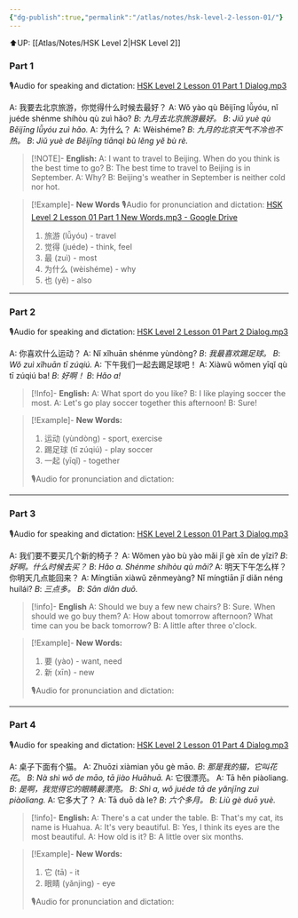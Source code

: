 ```yaml
---
{"dg-publish":true,"permalink":"/atlas/notes/hsk-level-2-lesson-01/"}
---
```


⬆️UP: [[Atlas/Notes/HSK Level 2\|HSK Level 2]]
### Part 1
🎙️Audio for speaking and dictation: [HSK Level 2 Lesson 01 Part 1 Dialog.mp3](https://drive.google.com/file/d/1MciBkjXSTqLrcp6BKbS6Vt0hwAobn-fg/view?usp=drive_link)

A: 我要去北京旅游，你觉得什么时候去最好？
A: Wǒ yào qù Běijīng lǚyóu, nǐ juéde shénme shíhòu qù zuì hǎo?
*B*: *九月去北京旅游最好。*
*B*: *Jiǔ yuè qù Běijīng lǚyóu zuì hǎo.*
A: 为什么？
A: Wèishéme?
*B*: *九月的北京天气不冷也不热。*
*B*: *Jiǔ yuè de Běijīng tiānqì bù lěng yě bù rè.*

> [!NOTE]- **English:** 
> A: I want to travel to Beijing. When do you think is the best time to go? 
> B: The best time to travel to Beijing is in September. 
> A: Why? 
> B: Beijing's weather in September is neither cold nor hot.

> [!Example]- **New Words**
> 🎙️Audio for pronunciation and dictation: [HSK Level 2 Lesson 01 Part 1 New Words.mp3 - Google Drive](https://drive.google.com/file/d/1-i44pBl3WuOxXtKVWYyU33_Wkz6Q7wNF/view?usp=drive_link)
> 
> 1. 旅游 (lǚyóu) - travel
> 2. 觉得 (juéde) - think, feel
> 3. 最 (zuì) - most
> 4. 为什么 (wèishéme) - why
> 5. 也 (yě) - also

---
### Part 2
🎙️Audio for speaking and dictation: [HSK Level 2 Lesson 01 Part 2 Dialog.mp3](https://drive.google.com/file/d/1sNYeT_U0x2QBH8ootPfc6gmWVSNwJE76/view?usp=drive_link)

A: 你喜欢什么运动？
A: Nǐ xǐhuān shénme yùndòng? 
*B*: *我最喜欢踢足球。*
*B*: *Wǒ zuì xǐhuān tī zúqiú.* 
A: 下午我们一起去踢足球吧！
A: Xiàwǔ wǒmen yīqǐ qù tī zúqiú ba! 
*B*: *好啊！*
*B*: *Hǎo a!*

> [!Info]- **English:**
> A: What sport do you like? 
> B: I like playing soccer the most. 
> A: Let's go play soccer together this afternoon! 
> B: Sure!

> [!Example]- **New Words:**
> 1. 运动 (yùndòng) - sport, exercise
> 2. 踢足球 (tī zúqiú) - play soccer
> 3. 一起 (yīqǐ) - together
>    
>🎙️Audio for pronunciation and dictation:

---
### Part 3
🎙️Audio for speaking and dictation: [HSK Level 2 Lesson 01 Part 3 Dialog.mp3](https://drive.google.com/file/d/1uxFXebVrmxe5w9VZo2rY89eNR4j3KChD/view?usp=drive_link)

A: 我们要不要买几个新的椅子？
A: Wǒmen yào bù yào mǎi jǐ gè xīn de yǐzi? 
*B*: *好啊。什么时候去买？*
*B*: *Hǎo a. Shénme shíhòu qù mǎi?* 
A: 明天下午怎么样？你明天几点能回来？
A: Míngtiān xiàwǔ zěnmeyàng? Nǐ míngtiān jǐ diǎn néng huílái? 
*B*: *三点多。*
*B*: *Sān diǎn duō.*

> [!info]- **English**
> A: Should we buy a few new chairs? 
> B: Sure. When should we go buy them? 
> A: How about tomorrow afternoon? What time can you be back tomorrow? 
> B: A little after three o'clock.

> [!Example]- **New Words:**
> 1. 要 (yào) - want, need
> 2. 新 (xīn) - new
>
> 🎙️Audio for pronunciation and dictation:

---
### Part 4
🎙️Audio for speaking and dictation: [HSK Level 2 Lesson 01 Part 4 Dialog.mp3](https://drive.google.com/file/d/1u3X-G8igSrN8XGxD5GcYkBYaIvRjTjst/view?usp=drive_link)

A: 桌子下面有个猫。
A: Zhuōzi xiàmian yǒu gè māo. 
*B*: *那是我的猫，它叫花花*。
*B*: *Nà shì wǒ de māo, tā jiào Huāhuā.* 
A: 它很漂亮。
A: Tā hěn piàoliang. 
*B*: *是啊，我觉得它的眼睛最漂亮。*
*B*: *Shì a, wǒ juéde tā de yǎnjīng zuì piàoliang.* 
A: 它多大了？
A: Tā duō dà le? 
*B*: *六个多月。*
*B*: *Liù gè duō yuè.*

> [!info]- **English:**
> A: There's a cat under the table. 
> B: That's my cat, its name is Huahua. 
> A: It's very beautiful. 
> B: Yes, I think its eyes are the most beautiful. 
> A: How old is it? 
> B: A little over six months.

> [!Example]- **New Words:**
> 1. 它 (tā) - it
> 2. 眼睛 (yǎnjing) - eye
>
> 🎙️Audio for pronunciation and dictation:
